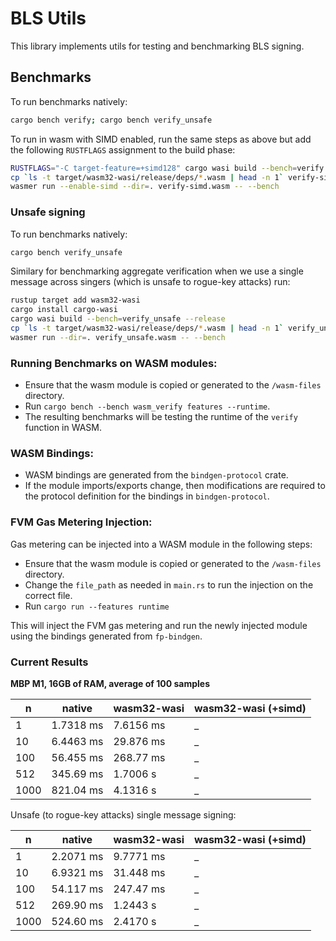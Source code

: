 # BLS Utils 

This library implements utils for testing and benchmarking BLS signing. 


## Benchmarks

To run benchmarks natively: 
```bash
cargo bench verify; cargo bench verify_unsafe
```

To run in wasm with SIMD enabled, run the same steps as above but add the following `RUSTFLAGS` assignment to the build phase: 
```bash
RUSTFLAGS="-C target-feature=+simd128" cargo wasi build --bench=verify --release --features wasi
cp `ls -t target/wasm32-wasi/release/deps/*.wasm | head -n 1` verify-simd.wasm
wasmer run --enable-simd --dir=. verify-simd.wasm -- --bench
```

### Unsafe signing 

To run benchmarks natively: 
```bash
cargo bench verify_unsafe
```

Similary for benchmarking aggregate verification when we use a single message across singers (which is unsafe to rogue-key attacks) run: 
```bash
rustup target add wasm32-wasi
cargo install cargo-wasi
cargo wasi build --bench=verify_unsafe --release
cp `ls -t target/wasm32-wasi/release/deps/*.wasm | head -n 1` verify_unsafe.wasm
wasmer run --dir=. verify_unsafe.wasm -- --bench
```
### Running Benchmarks on WASM modules:
- Ensure that the wasm module is copied or generated to the `/wasm-files` directory. 
- Run `cargo bench --bench wasm_verify features --runtime`. 
- The resulting benchmarks will be testing the runtime of the `verify` function in WASM. 

### WASM Bindings:
 - WASM bindings are generated from the `bindgen-protocol` crate.
 - If the module imports/exports change, then modifications are required to the protocol definition
    for the bindings in `bindgen-protocol`. 

### FVM Gas Metering Injection: 

Gas metering can be injected into a WASM module in the following steps:
 - Ensure that the wasm module is copied or generated to the `/wasm-files` directory. 
 - Change the `file_path` as needed in `main.rs` to run the injection on the correct file. 
 - Run `cargo run --features runtime`

 This will inject the FVM gas metering and run the newly injected module using the bindings
 generated from `fp-bindgen`.



### Current Results 

**MBP M1, 16GB of RAM, average of 100 samples**


| n      | native      |  wasm32-wasi | wasm32-wasi (+simd) |
| -----  | ----------- |  ----------- | ----------- |
| 1      | 1.7318 ms   |  7.6156 ms   | _           |
| 10     | 6.4463 ms   |  29.876 ms   | _           |
| 100    | 56.455 ms   |  268.77 ms   | _           |
| 512    | 345.69 ms   |  1.7006  s   | _           |
| 1000   | 821.04 ms   |  4.1316  s   | _           |


Unsafe (to rogue-key attacks) single message signing:

| n      | native      |  wasm32-wasi | wasm32-wasi (+simd) |
| -----  | ----------- |  ----------- | ----------- |
| 1      | 2.2071 ms   |  9.7771 ms   | _           |
| 10     | 6.9321 ms   |  31.448 ms   | _           |
| 100    | 54.117 ms   |  247.47 ms   | _           |
| 512    | 269.90 ms   |  1.2443  s   | _           |
| 1000   | 524.60 ms   |  2.4170  s   | _           |

